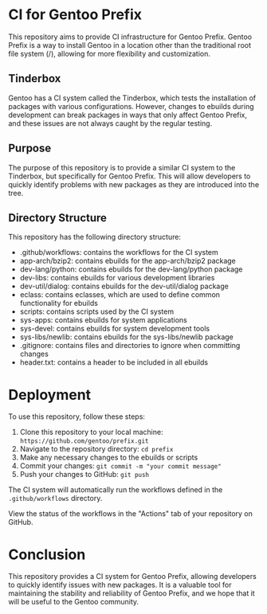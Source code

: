 # CI for Gentoo Prefix

This repository aims to provide CI infrastructure for Gentoo Prefix. Gentoo Prefix is a way to install Gentoo in a location other than the traditional root file system (/), allowing for more flexibility and customization.

## Tinderbox

Gentoo has a CI system called the Tinderbox, which tests the installation of packages with various configurations. However, changes to ebuilds during development can break packages in ways that only affect Gentoo Prefix, and these issues are not always caught by the regular testing.

## Purpose

The purpose of this repository is to provide a similar CI system to the Tinderbox, but specifically for Gentoo Prefix. This will allow developers to quickly identify problems with new packages as they are introduced into the tree.

## Directory Structure

This repository has the following directory structure:

- .github/workflows: contains the workflows for the CI system
- app-arch/bzip2: contains ebuilds for the app-arch/bzip2 package
- dev-lang/python: contains ebuilds for the dev-lang/python package
- dev-libs: contains ebuilds for various development libraries
- dev-util/dialog: contains ebuilds for the dev-util/dialog package
- eclass: contains eclasses, which are used to define common functionality for ebuilds
- scripts: contains scripts used by the CI system
- sys-apps: contains ebuilds for system applications
- sys-devel: contains ebuilds for system development tools
- sys-libs/newlib: contains ebuilds for the sys-libs/newlib package
- .gitignore: contains files and directories to ignore when committing changes
- header.txt: contains a header to be included in all ebuilds
# Deployment
To use this repository, follow these steps:

1. Clone this repository to your local machine: `https://github.com/gentoo/prefix.git`
2. Navigate to the repository directory: `cd prefix`
3. Make any necessary changes to the ebuilds or scripts
4. Commit your changes: `git commit -m "your commit message"`
5. Push your changes to GitHub: `git push`

The CI system will automatically run the workflows defined in the `.github/workflows` directory.

View the status of the workflows in the "Actions" tab of your repository on GitHub.

# Conclusion
This repository provides a CI system for Gentoo Prefix, allowing developers to quickly identify issues with new packages. It is a valuable tool for maintaining the stability and reliability of Gentoo Prefix, and we hope that it will be useful to the Gentoo community.
